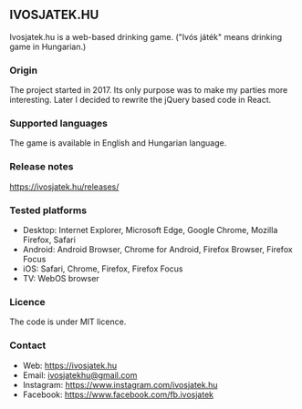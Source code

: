 ## IVOSJATEK.HU
Ivosjatek.hu is a web-based drinking game. ("Ivós játék" means drinking game in Hungarian.)

### Origin
The project started in 2017. 
Its only purpose was to make my parties more interesting. 
Later I decided to rewrite the jQuery based code in React.

### Supported languages
The game is available in English and Hungarian language.

### Release notes
https://ivosjatek.hu/releases/

### Tested platforms
- Desktop: Internet Explorer, Microsoft Edge, Google Chrome, Mozilla Firefox, Safari
- Android: Android Browser, Chrome for Android, Firefox Browser, Firefox Focus
- iOS: Safari, Chrome, Firefox, Firefox Focus
- TV: WebOS browser

### Licence 
The code is under MIT licence.

### Contact
- Web: https://ivosjatek.hu
- Email: ivosjatekhu@gmail.com
- Instagram: https://www.instagram.com/ivosjatek.hu
- Facebook: https://www.facebook.com/fb.ivosjatek
